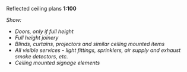 <span class="transform-to-uppercase">Reflected ceiling plans **1:100**</span>

_Show:_

- _Doors, only if full height_
- _Full height joinery_
- _Blinds, curtains, projectors and similar ceiling mounted items_
- _All visible services - light fittings, sprinklers, air supply and exhaust smoke detectors, etc._
- _Ceiling mounted signage elements_
